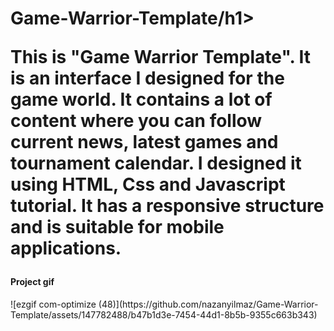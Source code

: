 <h1>Game-Warrior-Template/h1> 

<p>
This is "Game Warrior Template". It is an interface I designed for the game world.
It contains a lot of content where you can follow current news, latest games and tournament calendar. I designed it using HTML, Css and Javascript tutorial.
It has a responsive structure and is suitable for mobile applications.</p>

<h4>Project gif</h4>
![ezgif com-optimize (48)](https://github.com/nazanyilmaz/Game-Warrior-Template/assets/147782488/b47b1d3e-7454-44d1-8b5b-9355c663b343)
